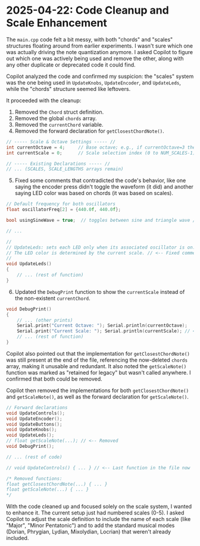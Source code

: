 <!-- filepath: /Users/justin/Library/CloudStorage/Dropbox/NYU/Semester 2 ('25 Spring)/Sinetactophone/daisyduino/Documentation/Posts/2025-04-22-code-cleanup-and-scale-enhancement.md -->
# 2025-04-22: Code Cleanup and Scale Enhancement

The `main.cpp` code felt a bit messy, with both "chords" and "scales" structures floating around from earlier experiments. I wasn't sure which one was actually driving the note quantization anymore. I asked Copilot to figure out which one was actively being used and remove the other, along with any other duplicate or deprecated code it could find.

Copilot analyzed the code and confirmed my suspicion: the "scales" system was the one being used in `UpdateKnobs`, `UpdateEncoder`, and `UpdateLeds`, while the "chords" structure seemed like leftovers.

It proceeded with the cleanup:

1.  Removed the `Chord` struct definition.
2.  Removed the global `chords` array.
3.  Removed the `currentChord` variable.
4.  Removed the forward declaration for `getClosestChordNote()`.

```cpp
// ----- Scale & Octave Settings ----- //
int currentOctave = 4;     // Base octave; e.g., if currentOctave=3 then the base note is 3*12 = 36 (i.e. C2)
int currentScale = 0;      // Scale selection index (0 to NUM_SCALES-1)

// ----- Existing Declarations ----- //
// ... (SCALES, SCALE_LENGTHS arrays remain)
```

5.  Fixed some comments that contradicted the code's behavior, like one saying the encoder press didn't toggle the waveform (it did) and another saying LED color was based on chords (it was based on scales).

```cpp
// Default frequency for both oscillators
float oscillatorFreq[2] = {440.0f, 440.0f};

bool usingSineWave = true;  // toggles between sine and triangle wave // <-- Fixed comment

// ...

//
// UpdateLeds: sets each LED only when its associated oscillator is on.
// The LED color is determined by the current scale. // <-- Fixed comment
//
void UpdateLeds()
{
    // ... (rest of function)
}
```

6.  Updated the `DebugPrint` function to show the `currentScale` instead of the non-existent `currentChord`.

```cpp
void DebugPrint()
{
    // ... (other prints)
    Serial.print("Current Octave: "); Serial.println(currentOctave);
    Serial.print("Current Scale: "); Serial.println(currentScale); // <-- Changed from chord name
    // ... (rest of function)
}
```

Copilot also pointed out that the implementation for `getClosestChordNote()` was still present at the end of the file, referencing the now-deleted `chords` array, making it unusable and redundant. It also noted the `getScaleNote()` function was marked as "retained for legacy" but wasn't called anywhere. I confirmed that both could be removed.

Copilot then removed the implementations for both `getClosestChordNote()` and `getScaleNote()`, as well as the forward declaration for `getScaleNote()`.

```cpp
// Forward declarations
void UpdateControls();
void UpdateEncoder();
void UpdateButtons();
void UpdateKnobs();
void UpdateLeds();
// float getScaleNote(...); // <-- Removed
void DebugPrint();

// ... (rest of code)

// void UpdateControls() { ... } // <-- Last function in the file now

/* Removed functions:
float getClosestChordNote(...) { ... }
float getScaleNote(...) { ... }
*/
```

With the code cleaned up and focused solely on the scale system, I wanted to enhance it. The current setup just had numbered scales (0-5). I asked Copilot to adjust the scale definition to include the name of each scale (like "Major", "Minor Pentatonic") and to add the standard musical modes (Dorian, Phrygian, Lydian, Mixolydian, Locrian) that weren't already included.
